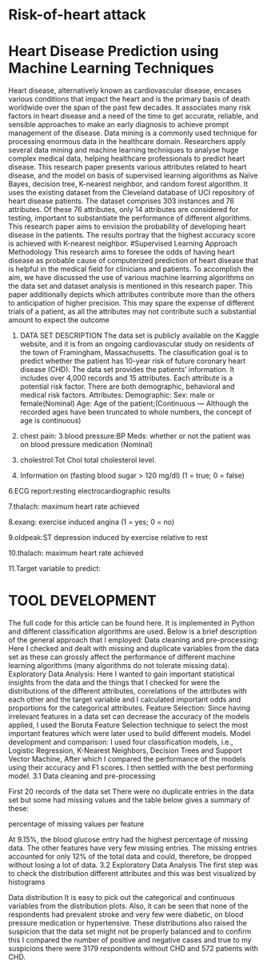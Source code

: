 # Risk-of-heart attack
# Heart Disease Prediction using Machine Learning Techniques
Heart disease, alternatively known as cardiovascular disease, encases various conditions that impact the heart and is the primary basis of death worldwide over the span of the past few decades. It associates many risk factors in heart disease and a need of the time to get accurate, reliable, and sensible approaches to make an early diagnosis to achieve prompt management of the disease. Data mining is a commonly used technique for processing enormous data in the healthcare domain. Researchers apply several data mining and machine learning techniques to analyse huge complex medical data, helping healthcare professionals to predict heart disease. This research paper presents various attributes related to heart disease, and the model on basis of supervised learning algorithms as Naïve Bayes, decision tree, K-nearest neighbor, and random forest algorithm. It uses the existing dataset from the Cleveland database of UCI repository of heart disease patients. The dataset comprises 303 instances and 76 attributes. Of these 76 attributes, only 14 attributes are considered for testing, important to substantiate the performance of different algorithms. This research paper aims to envision the probability of developing heart disease in the patients. The results portray that the highest accuracy score is achieved with K-nearest neighbor.
#Supervised Learning
Approach Methodology
This research aims to foresee the odds of having heart disease as probable cause of computerized prediction of heart disease that is helpful in the medical field for clinicians and patients. To accomplish the aim, we have discussed the use of various machine learning algorithms on the data set and dataset analysis is mentioned in this research paper. This paper additionally depicts which attributes contribute more than the others to anticipation of higher precision. This may spare the expense of different trials of a patient, as all the attributes may not contribute such a substantial amount to expect the outcome
1. DATA SET DESCRIPTION
The data set is publicly available on the Kaggle website, and it is from an ongoing cardiovascular study on residents of the town of Framingham, Massachusetts. The classification goal is to predict whether the patient has 10-year risk of future coronary heart disease (CHD). The data set provides the patients’ information. It includes over 4,000 records and 15 attributes. Each attribute is a potential risk factor. There are both demographic, behavioral and medical risk factors.
Attributes:
Demographic:
Sex: male or female(Nominal)
Age: Age of the patient;(Continuous — Although the recorded ages have been truncated to whole numbers, the concept of age is continuous)
2. chest pain:
3.blood pressure:BP Meds: whether or not the patient was on blood pressure medication (Nominal)

4. cholestrol:Tot Chol total cholesterol level.

5. Information on (fasting blood sugar &gt; 120 mg/dl) (1 = true; 0 = false)

6.ECG report:resting electrocardiographic results

7.thalach: maximum heart rate achieved

8.exang: exercise induced angina (1 = yes; 0 = no)

9.oldpeak:ST depression induced by exercise relative to rest

10.thalach: maximum heart rate achieved

11.Target variable to predict:


# TOOL DEVELOPMENT
The full code for this article can be found here. It is implemented in Python and different classification algorithms are used. Below is a brief description of the general approach that I employed:
Data cleaning and pre-processing: Here I checked and dealt with missing and duplicate variables from the data set as these can grossly affect the performance of different machine learning algorithms (many algorithms do not tolerate missing data).
Exploratory Data Analysis: Here I wanted to gain important statistical insights from the data and the things that I checked for were the distributions of the different attributes, correlations of the attributes with each other and the target variable and I calculated important odds and proportions for the categorical attributes.
Feature Selection: Since having irrelevant features in a data set can decrease the accuracy of the models applied, I used the Boruta Feature Selection technique to select the most important features which were later used to build different models.
Model development and comparison: I used four classification models, i.e., Logistic Regression, K-Nearest Neighbors, Decision Trees and Support Vector Machine, After which I compared the performance of the models using their accuracy and F1 scores. I then settled with the best performing model.
3.1 Data cleaning and pre-processing

First 20 records of the data set
There were no duplicate entries in the data set but some had missing values and the table below gives a summary of these:

percentage of missing values per feature

At 9.15%, the blood glucose entry had the highest percentage of missing data. The other features have very few missing entries.
The missing entries accounted for only 12% of the total data and could, therefore, be dropped without losing a lot of data.
3.2 Exploratory Data Analysis
The first step was to check the distribution different attributes and this was best visualized by histograms

Data distribution
It is easy to pick out the categorical and continuous variables from the distribution plots. Also, it can be seen that none of the respondents had prevalent stroke and very few were diabetic, on blood pressure medication or hypertensive. These distributions also raised the suspicion that the data set might not be properly balanced and to confirm this I compared the number of positive and negative cases and true to my suspicions there were 3179 respondents without CHD and 572 patients with CHD.
